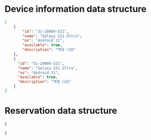 # Device information data structure
```json
[
    {
        "id": "3i-20004-S21",
        "name": "Galaxy S21 Ultra",
        "os": "Android 11",
        "available": true,
        "description": "액정 나감"
    },
    {
      "id": "3i-20004-S21",
      "name": "Galaxy S21 Ultra",
      "os": "Android 11",
      "available": true,
      "description": "액정 나감"
    }
]
```

# Reservation data structure
```json
{
  
}
```